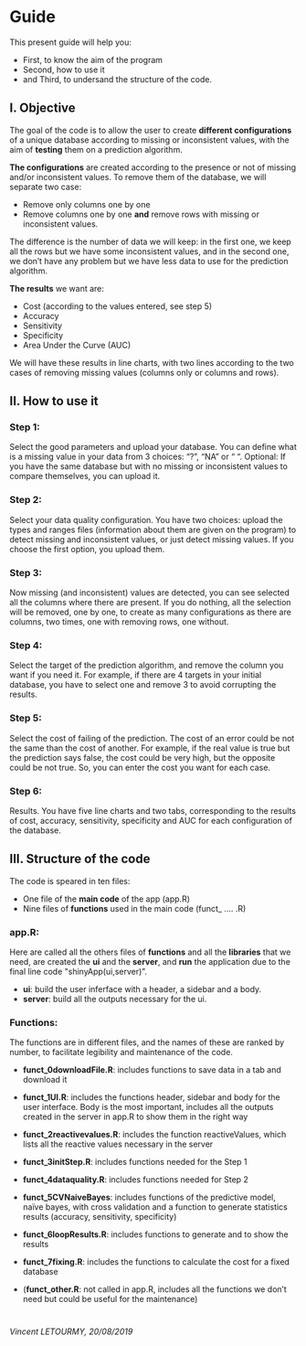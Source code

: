 # Guide
This present guide will help you:
- First, to know the aim of the program 
- Second, how to use it
- and Third, to undersand the structure of the code.

## I. Objective

The goal of the code is to allow the user to create **different configurations** of a unique database according to missing or inconsistent values, with the aim of **testing** them on a prediction algorithm.

**The configurations** are created according to the presence or not of missing and/or inconsistent values. To remove them of the database, we will separate two case:

- Remove only columns one by one
- Remove columns one by one **and** remove rows with missing or inconsistent values.

The difference is the number of data we will keep: in the first one, we keep all the rows but we have some inconsistent values, and in the second one, we don’t have any problem but we have less data to use for the prediction algorithm.

**The results** we want are:

- Cost (according to the values entered, see step 5)
- Accuracy
- Sensitivity
- Specificity
- Area Under the Curve (AUC)

We will have these results in line charts, with two lines according to the two cases of removing missing values (columns only or columns and rows).

## II. How to use it


### Step 1: 
Select the good parameters and upload your database. You can define what is a missing value in your data from 3 choices: “?”, “NA” or “ “. Optional: If you have the same database but with no missing or inconsistent values to compare themselves, you can upload it.

### Step 2: 
Select your data quality configuration. You have two choices: upload the types and ranges files (information about them are given on the program) to detect missing and inconsistent values, or just detect missing values. If you choose the first option, you upload them.

### Step 3: 
Now missing (and inconsistent) values are detected, you can see selected all the columns where there are present. If you do nothing, all the selection will be removed, one by one, to create as many configurations as there are columns, two times, one with removing rows, one without.

### Step 4: 
Select the target of the prediction algorithm, and remove the column you want if you need it. For example, if there are 4 targets in your initial database, you have to select one and remove 3  to avoid corrupting the results.

### Step 5: 
Select the cost of failing of the prediction. The cost of an error could be not the same than the cost of another. For example, if the real value is true but the prediction says false, the cost could be very high, but the opposite could be not true. So, you can enter the cost you want for each case.

### Step 6: 
Results. You have five line charts and two tabs, corresponding to the results of cost, accuracy, sensitivity, specificity and AUC for each configuration of the database.



## III. Structure of  the code

The code is speared in ten files:

- One file of the **main code** of the app (app.R)
- Nine files of **functions** used in the main code (funct_ .... .R)

### app.R:

Here are called all the others files of **functions** and all the **libraries** that we need, are created the **ui** and the **server**, and **run** the application due to the final line code "shinyApp(ui,server)”.

- **ui**: build the user inferface with a header, a sidebar and a body.
- **server**: build all the outputs necessary for the ui.

### Functions:

The functions are in different files, and the names of these are ranked by number, to facilitate legibility and maintenance of the code.

- **funct_0downloadFile.R**: includes functions to save data in a tab and download it

- **funct_1UI.R**: includes the functions header, sidebar and body for the user interface. Body is the most important, includes all the outputs created in the server in app.R to show them in the right way

- **funct_2reactivevalues.R**: includes the function reactiveValues, which lists all the reactive values necessary in the server

- **funct_3initStep.R**: includes functions needed for the Step 1

- **funct_4dataquality.R**: includes functions needed for Step 2

- **funct_5CVNaiveBayes**: includes functions of the predictive model, naïve bayes, with cross validation and a function to generate statistics results (accuracy, sensitivity, specificity)

- **funct_6loopResults.R**: includes functions to generate and to show the results

- **funct_7fixing.R**: includes the functions to calculate the cost for a fixed database

- (**funct_other.R**: not called in app.R, includes all the functions we don’t need but could be useful for the maintenance)

#
*Vincent LETOURMY, 20/08/2019*
